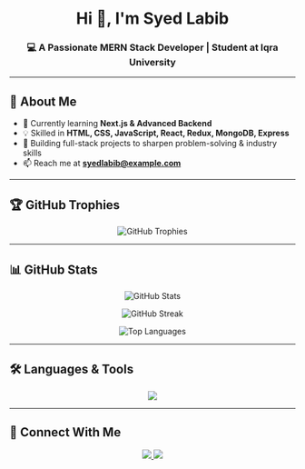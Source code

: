 <h1 align="center">Hi 👋, I'm Syed Labib</h1>
<h3 align="center">💻 A Passionate MERN Stack Developer | Student at Iqra University</h3>

---

## 🚀 About Me
- 🌱 Currently learning **Next.js & Advanced Backend**
- 💡 Skilled in **HTML, CSS, JavaScript, React, Redux, MongoDB, Express**
- 🎯 Building full-stack projects to sharpen problem-solving & industry skills
- 📫 Reach me at **syedlabib@example.com**  

---

## 🏆 GitHub Trophies
<p align="center">
  <img src="https://github-profile-trophy.vercel.app/?username=syedlabib4&theme=onedark&margin-w=15&margin-h=15" alt="GitHub Trophies" />
</p>

---

## 📊 GitHub Stats
<p align="center">
  <img src="https://github-readme-stats.vercel.app/api?username=syedlabib4&show_icons=true&theme=onedark" alt="GitHub Stats" />
</p>

<p align="center">
  <img src="https://github-readme-streak-stats.herokuapp.com/?user=syedlabib4&theme=onedark" alt="GitHub Streak" />
</p>

<p align="center">
  <img src="https://github-readme-stats.vercel.app/api/top-langs/?username=syedlabib4&layout=compact&theme=onedark" alt="Top Languages" />
</p>

---

## 🛠️ Languages & Tools
<p align="center">
  <img src="https://skillicons.dev/icons?i=html,css,javascript,react,redux,nodejs,express,mongodb,git,github,tailwind,bootstrap,vscode" />
</p>

---

## 🔗 Connect With Me
<p align="center">
  <a href="https://www.linkedin.com/in/syedlabib" target="_blank">
    <img src="https://img.shields.io/badge/LinkedIn-blue?logo=linkedin&logoColor=white" />
  </a>
  <a href="mailto:syedlabib@example.com">
    <img src="https://img.shields.io/badge/Email-D14836?logo=gmail&logoColor=white" />
  </a>
</p>

